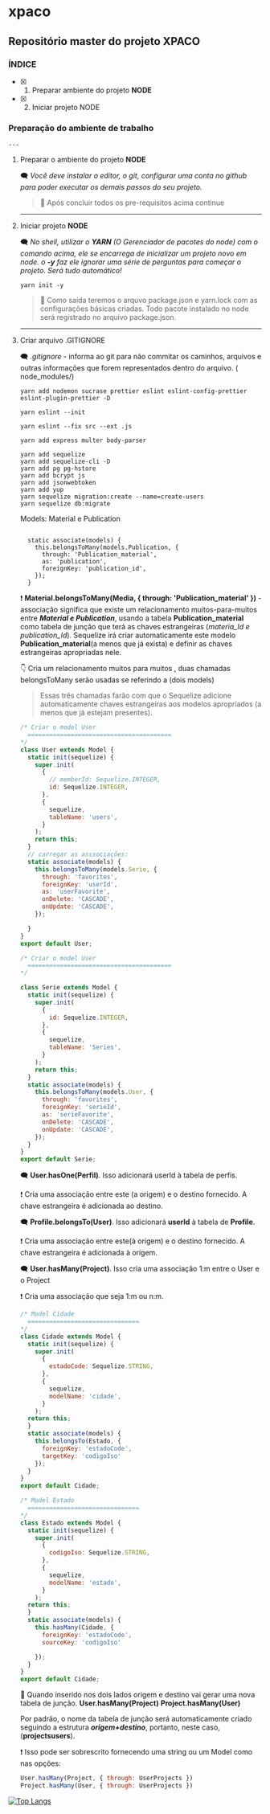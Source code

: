 # xpaco
## Repositório master do projeto **XPACO**

### ÍNDICE

- [x] 1. Preparar ambiente do projeto **NODE**
- [x] 2. Iniciar projeto NODE

### Preparação do ambiente de trabalho
    ---

1. Preparar o ambiente do projeto **NODE**

    :left_speech_bubble: _Você deve instalar  o editor, o git, configurar uma conta no github para poder executar os demais passos do seu projeto._

    > :vertical_traffic_light: Após concluir todos os pre-requisitos acima continue

    ---

2. Iniciar projeto **NODE**

    :left_speech_bubble: _No shell, utilizar o **YARN** (O Gerenciador de pacotes do node) com o comando acima, ele se encarrega de inicializar um projeto novo em node. o **-y**  faz ele ignorar uma série de perguntas para começar o projeto. Será tudo automático!_

    ~~~cmder
    yarn init -y
    ~~~

    > :vertical_traffic_light: Como saída teremos o arquvo package.json e yarn.lock com as configurações básicas criadas.
    >Todo pacote instalado no node será registrado no arquivo package.json.

    ---

2. Criar arquivo .GITIGNORE

    :left_speech_bubble: *.gitignore* - informa ao git para não commitar os caminhos, arquivos e outras informações que forem representados dentro do arquivo. (     node_modules/)

    ~~~cmder
    yarn add nodemon sucrase prettier eslint eslint-config-prettier eslint-plugin-prettier -D

    yarn eslint --init

    yarn eslint --fix src --ext .js

    yarn add express multer body-parser

    yarn add sequelize
    yarn add sequelize-cli -D
    yarn add pg pg-hstore
    yarn add bcrypt js
    yarn add jsonwebtoken
    yarn add yup
    yarn sequelize migration:create --name=create-users
    yarn sequelize db:migrate
    ~~~

    Models:  Material e Publication

    ~~~cmder
    
      static associate(models) {
        this.belongsToMany(models.Publication, {
          through: 'Publication_material',
          as: 'publication',
          foreignKey: 'publication_id',
        });
      }
    ~~~

    :exclamation:  **Material.belongsToMany(Media, { through: 'Publication_material' })** - associação significa que existe um relacionamento muitos-para-muitos entre **_Material e Publication_**, usando a tabela **Publication_material** como tabela de junção que terá as chaves estrangeiras (*materia_Id e publication_Id*).
    Sequelize irá criar automaticamente este modelo **Publication_material**(a menos que já exista) e definir as chaves estrangeiras apropriadas nele.
    
    :point_down: Cria um relacionamento muitos para muitos , duas chamadas belongsToMany serão usadas se referindo a (dois models)
    > Essas três chamadas farão com que o Sequelize adicione automaticamente chaves estrangeiras aos modelos apropriados (a menos que já estejam presentes).
    
    ~~~ javascript
    /* Criar o model User
      ========================================
    */
    class User extends Model {
      static init(sequelize) {
        super.init(
          {
            // memberId: Sequelize.INTEGER,
            id: Sequelize.INTEGER,
          },
          {
            sequelize,
            tableName: 'users',
          }
        );
        return this;
      }
      // carregar as asssociações:
      static associate(models) {
        this.belongsToMany(models.Serie, {
          through: 'favorites',
          foreignKey: 'userId',
          as: 'userFavorite',
          onDelete: 'CASCADE',
          onUpdate: 'CASCADE',
        });

      }
    }
    export default User; 

    /* Criar o model User
      ========================================
    */

    class Serie extends Model {
      static init(sequelize) {
        super.init(
          {
            id: Sequelize.INTEGER,
          },
          {
            sequelize,
            tableName: 'Series',
          }
        );
        return this;
      }
      static associate(models) {
        this.belongsToMany(models.User, {
          through: 'favorites',
          foreignKey: 'serieId',
          as: 'serieFavorite',
          onDelete: 'CASCADE',
          onUpdate: 'CASCADE',
        });
      }
    }
    export default Serie;

    ~~~

    :left_speech_bubble: **User.hasOne(Perfil)**. Isso adicionará userId à tabela de perfis.

    :exclamation: Cria uma associação entre este (a origem) e o destino fornecido. A chave estrangeira é adicionada ao destino.
    
    :left_speech_bubble: **Profile.belongsTo(User)**. Isso adicionará **userId** à tabela de **Profile**.

    :exclamation: Cria uma associação entre este(à origem) e o destino fornecido. A chave estrangeira é adicionada à origem.

    :left_speech_bubble: **User.hasMany(Project)**. Isso cria uma associação 1:m entre o User e o Project
    
    :exclamation: Cria uma associação que seja 1:m ou n:m.
    ~~~ Javascript
    /* Model Cidade
      ===============================
    */
    class Cidade extends Model {
      static init(sequelize) {
        super.init(
          { 
            estadoCode: Sequelize.STRING, 
          }, 
          { 
            sequelize, 
            modelName: 'cidade', 
          }
        );
      return this;
      }
      static associate(models) {
        this.belongsTo(Estado, {
          foreignKey: 'estadoCode', 
          targetKey: 'codigoIso'
        });
      }
    }
    export default Cidade; 

    /* Model Estado
      ===============================
    */
    class Estado extends Model {
      static init(sequelize) {
        super.init(
          { 
            codigoIso: Sequelize.STRING, 
          }, 
          { 
            sequelize, 
            modelName: 'estado', 
          }
        );
      return this;
      }
      static associate(models) {
        this.hasMany(Cidade, {
          foreignKey: 'estadoCode', 
          sourceKey: 'codigoIso'

        });
      }
    }
    export default Cidade; 

    ~~~

    :vertical_traffic_light: Quando inserido nos dois lados origem e destino vai gerar uma nova tabela de junção.
    **User.hasMany(Project)**
    **Project.hasMany(User)**
   
    Por padrão, o nome da tabela de junção será automaticamente criado seguindo a estrutura _**origem+destino**_, portanto, neste caso, (**projectsusers**).
    
    :exclamation: Isso pode ser sobrescrito fornecendo uma string ou um Model como nas opções:
    ~~~ javascript
    User.hasMany(Project, { through: UserProjects })
    Project.hasMany(User, { through: UserProjects })
    ~~~


[![Top Langs](https://github-readme-stats.vercel.app/api/top-langs/?username=aquilesrodrigues&layout=compact)](https://github.com/aquilesrodrigues/github-readme-stats)
